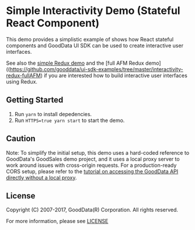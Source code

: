 # Simple Interactivity Demo (Stateful React Component) 

This demo provides a simplistic example of shows how React stateful
components and GoodData UI SDK can be used to create interactive user
interfaces.

See also the [simple Redux demo](https://github.com/gooddata/ui-sdk-examples/tree/master/interactivity-redux-simple)
and the [full AFM Redux demo]((https://github.com/gooddata/ui-sdk-examples/tree/master/interactivity-redux-fullAFM)
if you are interested how to build interactive user interfaces using Redux.

## Getting Started

1. Run `yarn` to install depedencies.
2. Run `HTTPS=true yarn start` to start the demo.

## Caution

Note: To simplify the initial setup, this demo uses a hard-coded
reference to GoodData's GoodSales demo project, and it uses a local
proxy server to work around issues with cross-origin requests. For a
production-ready CORS setup, please refer to the [tutorial on accessing
the GoodData API directly without a local
proxy](https://help.gooddata.com/display/bHsp5IhQjuz0e6HS0s76/How+to+Access+the+GoodData+API+Directly).

## License

Copyright (C) 2007-2017, GoodData(R) Corporation. All rights reserved.

For more information, please see
[LICENSE](https://github.com/gooddata/ui-sdk-examples/blob/master/LICENSE)
